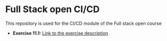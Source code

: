 # Full Stack open CI/CD

This repository is used for the CI/CD module of the Full stack open course

- **Exercise 11.1:** [Link to the exercise description](exercise1.md)
